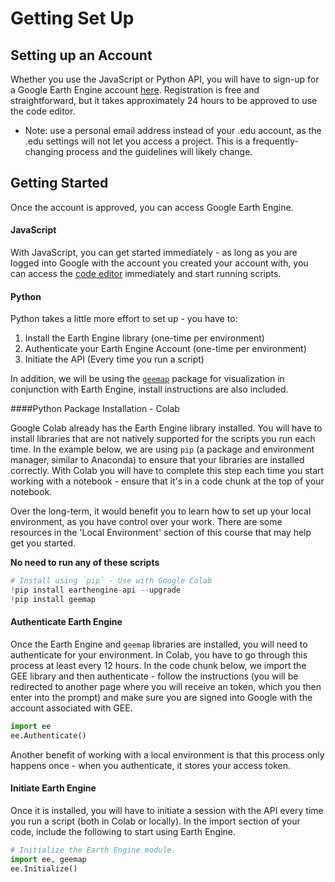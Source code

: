 # Getting Set Up

## Setting up an Account

Whether you use the JavaScript or Python API, you will have to sign-up for a Google Earth Engine account [here](https://signup.earthengine.google.com). Registration is free and straightforward, but it takes approximately 24 hours to be approved to use the code editor. 

 * Note: use a personal email address instead of your .edu account, as the .edu settings will not let you access a project. This is a frequently-changing process and the guidelines will likely change. 

## Getting Started

Once the account is approved, you can access Google Earth Engine. 

#### JavaScript
With JavaScript, you can get started immediately - as long as you are logged into Google with the account you created your account with, you can access the [code editor](https://code.earthengine.google.com) immediately and start running scripts.

#### Python
Python takes a little more effort to set up - you have to:

1. Install the Earth Engine library (one-time per environment)
2. Authenticate your Earth Engine Account (one-time per environment)
3. Initiate the API (Every time you run a script)

In addition, we will be using the [`geemap`](https://geemap.org) package for visualization in conjunction with Earth Engine, install instructions are also included.

####Python Package Installation - Colab

Google Colab already has the Earth Engine library installed. You will have to install libraries that are not natively supported for the scripts you run each time. In the example below, we are using `pip` (a package and environment manager, similar to Anaconda) to ensure that your libraries are installed correctly. With Colab you will have to complete this step each time you start working with a notebook - ensure that it's in a code chunk at the top of your notebook.

Over the long-term, it would benefit you to learn how to set up your local environment, as you have control over your work. There are some resources in the 'Local Environment' section of this course that may help get you started.  

**No need to run any of these scripts**


```python
# Install using `pip` - Use with Google Colab
!pip install earthengine-api --upgrade
!pip install geemap
```

#### Authenticate Earth Engine

Once the Earth Engine and `geemap` libraries are installed, you will need to authenticate for your environment. In Colab, you have to go through this process at least every 12 hours. In the code chunk below, we import the GEE library and then authenticate - follow the instructions (you will be redirected to another page where you will receive an token, which you then enter into the prompt) and make sure you are signed into Google with the account associated with GEE. 


```python
import ee
ee.Authenticate()
```

Another benefit of working with a local environment is that this process only happens once - when you authenticate, it stores your access token. 

#### Initiate Earth Engine

Once it is installed, you will have to initiate a session with the API every time you run a script (both in Colab or locally). In the import section of your code, include the following to start using Earth Engine.


```python
# Initialize the Earth Engine module.
import ee, geemap
ee.Initialize()
```


